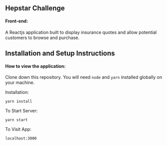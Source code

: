 ## Hepstar Challenge

#### Front-end:

A Reactjs application built to display insurance quotes and allow potential customers to browse and purchase.

## Installation and Setup Instructions

#### How to view the application:  

Clone down this repository. You will need `node` and `yarn` installed globally on your machine.  

Installation:

`yarn install`  


To Start Server:

`yarn start`  

To Visit App:

`localhost:3000`  
